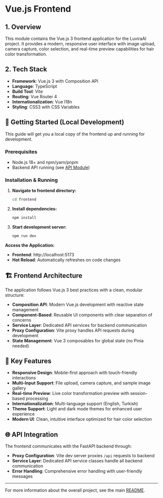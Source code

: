 # Vue.js Frontend

## 1. Overview

This module contains the Vue.js 3 frontend application for the LuviraAI project. It provides a modern, responsive user interface with image upload, camera capture, color selection, and real-time preview capabilities for hair color transformation.

## 2. Tech Stack

- **Framework**: Vue.js 3 with Composition API
- **Language**: TypeScript
- **Build Tool**: Vite
- **Routing**: Vue Router 4
- **Internationalization**: Vue I18n
- **Styling**: CSS3 with CSS Variables

## 🚀 Getting Started (Local Development)

This guide will get you a local copy of the frontend up and running for development.

### Prerequisites

- Node.js 18+ and npm/yarn/pnpm
- Backend API running (see [API Module](../api/README.md))

### Installation & Running

1. **Navigate to frontend directory:**

   ```bash
   cd frontend
   ```

2. **Install dependencies:**

   ```bash
   npm install
   ```

3. **Start development server:**
   ```bash
   npm run dev
   ```

**Access the Application:**

- **Frontend**: http://localhost:5173
- **Hot Reload**: Automatically refreshes on code changes

## 🏗️ Frontend Architecture

The application follows Vue.js 3 best practices with a clean, modular structure:

- **Composition API**: Modern Vue.js development with reactive state management
- **Component-Based**: Reusable UI components with clear separation of concerns
- **Service Layer**: Dedicated API services for backend communication
- **Proxy Configuration**: Vite proxy handles API requests during development
- **State Management**: Vue 3 composables for global state (no Pinia needed)

## 🎯 Key Features

- **Responsive Design**: Mobile-first approach with touch-friendly interactions
- **Multi-Input Support**: File upload, camera capture, and sample image gallery
- **Real-time Preview**: Live color transformation preview with session-based processing
- **Internationalization**: Multi-language support (English, Turkish)
- **Theme Support**: Light and dark mode themes for enhanced user experience
- **Modern UI**: Clean, intuitive interface optimized for hair color selection

## 🌐 API Integration

The frontend communicates with the FastAPI backend through:

- **Proxy Configuration**: Vite dev server proxies `/api` requests to backend
- **Service Layer**: Dedicated API service classes handle all backend communication
- **Error Handling**: Comprehensive error handling with user-friendly messages

---

For more information about the overall project, see the main [README](../README.md).
